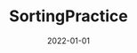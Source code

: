 ---
title: SortingPractice
summary: Data structures projected using java swing to build simple int array sorting project.Used to better understand sorting algorithms.
tags:
  - ALGO
date: 2022-01-01
external_link: https://github.com/Arlukens20/Sorting-Project
---